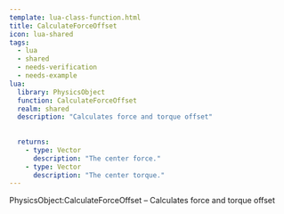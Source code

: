 ```yaml
---
template: lua-class-function.html
title: CalculateForceOffset
icon: lua-shared
tags:
  - lua
  - shared
  - needs-verification
  - needs-example
lua:
  library: PhysicsObject
  function: CalculateForceOffset
  realm: shared
  description: "Calculates force and torque offset"
  
  
  returns:
    - type: Vector
      description: "The center force."
    - type: Vector
      description: "The center torque."
---
```


<div class="lua__search__keywords">
PhysicsObject:CalculateForceOffset &#x2013; Calculates force and torque offset
</div>
